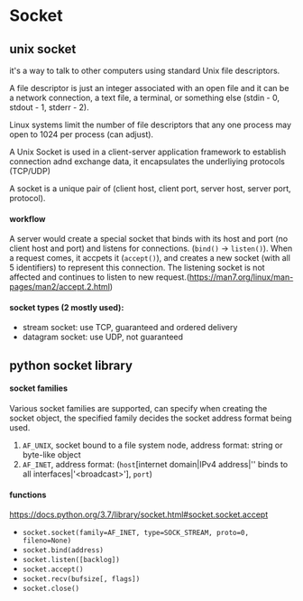 # Socket

## unix socket
it's a way to talk to other computers using standard Unix file descriptors.

A file descriptor is just an integer associated with an open file and it can be a network connection, a text file, a terminal, or something else (stdin - 0, stdout - 1, stderr - 2).

Linux systems limit the number of file descriptors that any one process may open to 1024 per process (can adjust). 

A Unix Socket is used in a client-server application framework to establish connection adnd exchange data, it encapsulates the underliying protocols (TCP/UDP)

A socket is a unique pair of (client host, client port, server host, server port, protocol).

#### workflow
A server would create a special socket that binds with its host and port (no client host and port) and listens for connections. (`bind()` -> `listen()`). When a request comes, it accpets it (`accept()`), and creates a new socket (with all 5 identifiers) to represent this connection. The listening socket is not affected and continues to listen to new request.(https://man7.org/linux/man-pages/man2/accept.2.html)

#### socket types (2 mostly used):
* stream socket: use TCP, guaranteed and ordered delivery
* datagram socket: use UDP, not guaranteed

## python socket library

#### socket families
Various socket families are supported, can specify when creating the socket object, the specified family decides the socket address format being used.
1. `AF_UNIX`, socket bound to a file system node, address format: string or byte-like object
2. `AF_INET`, address format: (`host`[internet domain|IPv4 address|'' binds to all interfaces|'\<broadcast\>'], `port`)

#### functions
https://docs.python.org/3.7/library/socket.html#socket.socket.accept
* `socket.socket(family=AF_INET, type=SOCK_STREAM, proto=0, fileno=None)`
* `socket.bind(address)`
* `socket.listen([backlog])`
* `socket.accept()` 
* `socket.recv(bufsize[, flags])`
* `socket.close()`
